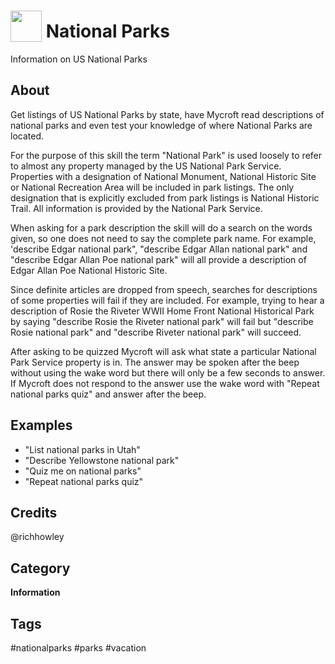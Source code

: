 # <img src='https://rawgithub.com/FortAwesome/Font-Awesome/master/advanced-options/raw-svg/solid/tree.svg' card_color='#40DBB0' width='50' height='50' style='vertical-align:bottom'/> National Parks
Information on US National Parks

## About 
Get listings of US National Parks by state, have Mycroft read descriptions of  national parks and even test your knowledge of where National Parks are located.

For the purpose of this skill the term "National Park" is used loosely to refer to almost any property managed by the US National Park Service.  Properties with a designation of  National Monument, National Historic Site or National Recreation Area will be included in park listings.   The only designation that is explicitly excluded from park listings is National Historic Trail.  All information is provided by the National Park Service.

When asking for a park description the skill will do a search on the words given, so one does not need to say the complete park name.  For example, 'describe Edgar national park", "describe Edgar Allan national park" and "describe Edgar Allan Poe national park" will all provide a description of Edgar Allan Poe National Historic Site.  

Since definite articles are dropped from speech, searches for descriptions of some properties will fail if they are included.  For example, trying to hear a description of Rosie the Riveter WWII Home Front National Historical Park by saying "describe Rosie the Riveter national park" will fail but "describe Rosie national park" and "describe Riveter national park" will succeed.

After asking to be quizzed Mycroft will ask what state a particular National Park Service property is in.  The answer may be spoken after the beep without using the wake word but there will only be a few seconds to answer.  If Mycroft does not respond to the answer use the wake word with "Repeat national parks quiz" and answer after the beep.



## Examples 
* "List national parks in Utah"
* "Describe Yellowstone national park"
* "Quiz me on national parks"
* "Repeat national parks quiz"

## Credits 
@richhowley

## Category
**Information**

## Tags
#nationalparks
#parks
#vacation

